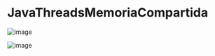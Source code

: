 # JavaThreadsMemoriaCompartida

![image](https://user-images.githubusercontent.com/31891276/168431717-5b670f9f-8f68-4c01-99f2-fb2293bec127.png)


![image](https://user-images.githubusercontent.com/31891276/168431768-fad622c7-e46d-4682-a2de-7320a9fd43a6.png)
